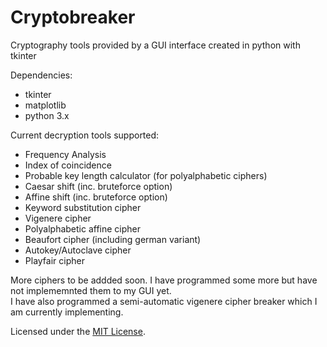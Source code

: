 # Cryptobreaker
Cryptography tools provided by a GUI interface created in python with tkinter  
  
Dependencies:  
* tkinter  
* matplotlib  
* python 3.x
  
Current decryption tools supported:  
* Frequency Analysis  
* Index of coincidence  
* Probable key length calculator (for polyalphabetic ciphers)  
* Caesar shift (inc. bruteforce option)  
* Affine shift (inc. bruteforce option)  
* Keyword substitution cipher  
* Vigenere cipher  
* Polyalphabetic affine cipher  
* Beaufort cipher (including german variant)  
* Autokey/Autoclave cipher  
* Playfair cipher
  
  
More ciphers to be addded soon. I have programmed some more but have not implememnted them to my GUI yet.  
I have also programmed a semi-automatic vigenere cipher breaker which I am currently implementing.  

  
  
Licensed under the [MIT License](LICENSE).
